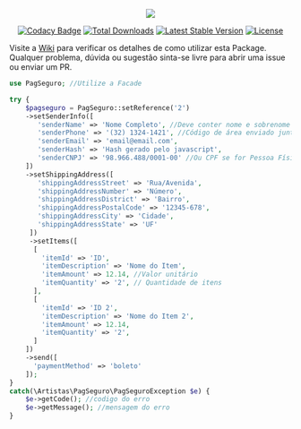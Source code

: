 <p align="center"><img src="https://stc.pagseguro.uol.com.br/pagseguro/i/logos/logo_pagseguro200x41.png"></p>

<p align="center">
<a href="https://www.codacy.com/app/fernando-bandeira/laravel-pagseguro?utm_source=github.com&amp;utm_medium=referral&amp;utm_content=artistas/laravel-pagseguro&amp;utm_campaign=Badge_Grade"><img src="https://api.codacy.com/project/badge/Grade/2b049d7be509420c810493c828eb943d" alt="Codacy Badge"></a>
<a href="https://packagist.org/packages/artistas/laravel-pagseguro"><img src="https://poser.pugx.org/artistas/laravel-pagseguro/d/total.svg" alt="Total Downloads"></a>
<a href="https://packagist.org/packages/artistas/laravel-pagseguro"><img src="https://poser.pugx.org/artistas/laravel-pagseguro/v/stable.svg" alt="Latest Stable Version"></a>
<a href="https://laravel.com"><img src="https://img.shields.io/badge/laravel-5.*-ff69b4.svg?style=flat-square" alt="License"></a>
</p>

Visite a [Wiki](https://github.com/artistas/laravel-pagseguro/wiki) para verificar os detalhes de como utilizar esta Package.
Qualquer problema, dúvida ou sugestão sinta-se livre para abrir uma issue ou enviar um PR.

```php
use PagSeguro; //Utilize a Facade

try {
    $pagseguro = PagSeguro::setReference('2')
    ->setSenderInfo([
       'senderName' => 'Nome Completo', //Deve conter nome e sobrenome
       'senderPhone' => '(32) 1324-1421', //Código de área enviado junto com o telefone
       'senderEmail' => 'email@email.com',
       'senderHash' => 'Hash gerado pelo javascript',
       'senderCNPJ' => '98.966.488/0001-00' //Ou CPF se for Pessoa Física
    ])
    ->setShippingAddress([
       'shippingAddressStreet' => 'Rua/Avenida',
       'shippingAddressNumber' => 'Número',
       'shippingAddressDistrict' => 'Bairro',
       'shippingAddressPostalCode' => '12345-678',
       'shippingAddressCity' => 'Cidade',
       'shippingAddressState' => 'UF'
     ])
     ->setItems([
      [
        'itemId' => 'ID',
        'itemDescription' => 'Nome do Item',
        'itemAmount' => 12.14, //Valor unitário
        'itemQuantity' => '2', // Quantidade de itens
      ],
      [
        'itemId' => 'ID 2',
        'itemDescription' => 'Nome do Item 2',
        'itemAmount' => 12.14,
        'itemQuantity' => '2',
      ]
    ])
    ->send([
      'paymentMethod' => 'boleto'
    ]);
}
catch(\Artistas\PagSeguro\PagSeguroException $e) {
    $e->getCode(); //codigo do erro
    $e->getMessage(); //mensagem do erro
}
```
